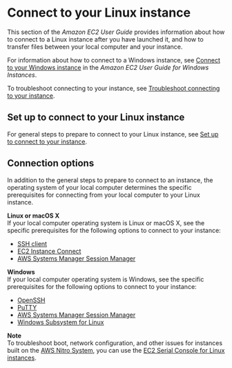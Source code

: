 # Connect to your Linux instance<a name="AccessingInstances"></a>

This section of the *Amazon EC2 User Guide* provides information about how to connect to a Linux instance after you have launched it, and how to transfer files between your local computer and your instance\.

For information about how to connect to a Windows instance, see [Connect to your Windows instance](https://docs.aws.amazon.com/AWSEC2/latest/WindowsGuide/connecting_to_windows_instance.html) in the *Amazon EC2 User Guide for Windows Instances*\.

To troubleshoot connecting to your instance, see [Troubleshoot connecting to your instance](TroubleshootingInstancesConnecting.md)\.

## Set up to connect to your Linux instance<a name="setup-connect"></a>

For general steps to prepare to connect to your Linux instance, see [Set up to connect to your instance](connection-prereqs.md)\.

## Connection options<a name="connection-method"></a>

In addition to the general steps to prepare to connect to an instance, the operating system of your local computer determines the specific prerequisites for connecting from your local computer to your Linux instance\.

**Linux or macOS X**  
If your local computer operating system is Linux or macOS X, see the specific prerequisites for the following options to connect to your instance:
+ [SSH client](AccessingInstancesLinux.md)
+ [EC2 Instance Connect](Connect-using-EC2-Instance-Connect.md)
+ [AWS Systems Manager Session Manager](https://docs.aws.amazon.com/systems-manager/latest/userguide/session-manager.html)

**Windows**  
If your local computer operating system is Windows, see the specific prerequisites for the following options to connect to your instance:
+ [OpenSSH](openssh.md)
+ [PuTTY](putty.md)
+ [AWS Systems Manager Session Manager](https://docs.aws.amazon.com/systems-manager/latest/userguide/session-manager.html)
+ [Windows Subsystem for Linux](WSL.md)

**Note**  
To troubleshoot boot, network configuration, and other issues for instances built on the [AWS Nitro System](http://aws.amazon.com/ec2/nitro/), you can use the [EC2 Serial Console for Linux instances](ec2-serial-console.md)\.